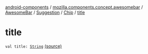 [android-components](../../../../index.md) / [mozilla.components.concept.awesomebar](../../../index.md) / [AwesomeBar](../../index.md) / [Suggestion](../index.md) / [Chip](index.md) / [title](./title.md)

# title

`val title: `[`String`](https://kotlinlang.org/api/latest/jvm/stdlib/kotlin/-string/index.html) [(source)](https://github.com/mozilla-mobile/android-components/blob/master/components/concept/awesomebar/src/main/java/mozilla/components/concept/awesomebar/AwesomeBar.kt#L104)